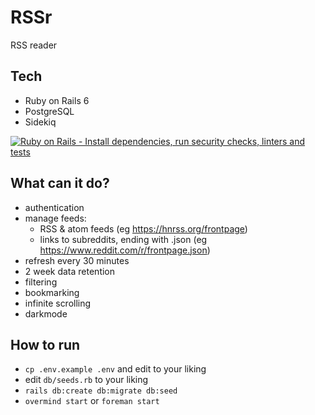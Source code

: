# RSSr

RSS reader

## Tech

  - Ruby on Rails 6
  - PostgreSQL
  - Sidekiq

[![Ruby on Rails - Install dependencies, run security checks, linters and tests](https://github.com/riencroonenborghs/rssr/actions/workflows/rubyonrails.yml/badge.svg)](https://github.com/riencroonenborghs/rssr/actions/workflows/rubyonrails.yml)

## What can it do?

  - authentication
  - manage feeds:
    - RSS & atom feeds (eg https://hnrss.org/frontpage)
    - links to subreddits, ending with .json (eg https://www.reddit.com/r/frontpage.json)
  - refresh every 30 minutes
  - 2 week data retention
  - filtering
  - bookmarking
  - infinite scrolling
  - darkmode

## How to run

  - `cp .env.example .env` and edit to your liking
  - edit `db/seeds.rb` to your liking
  - `rails db:create db:migrate db:seed`
  - `overmind start` or `foreman start`

